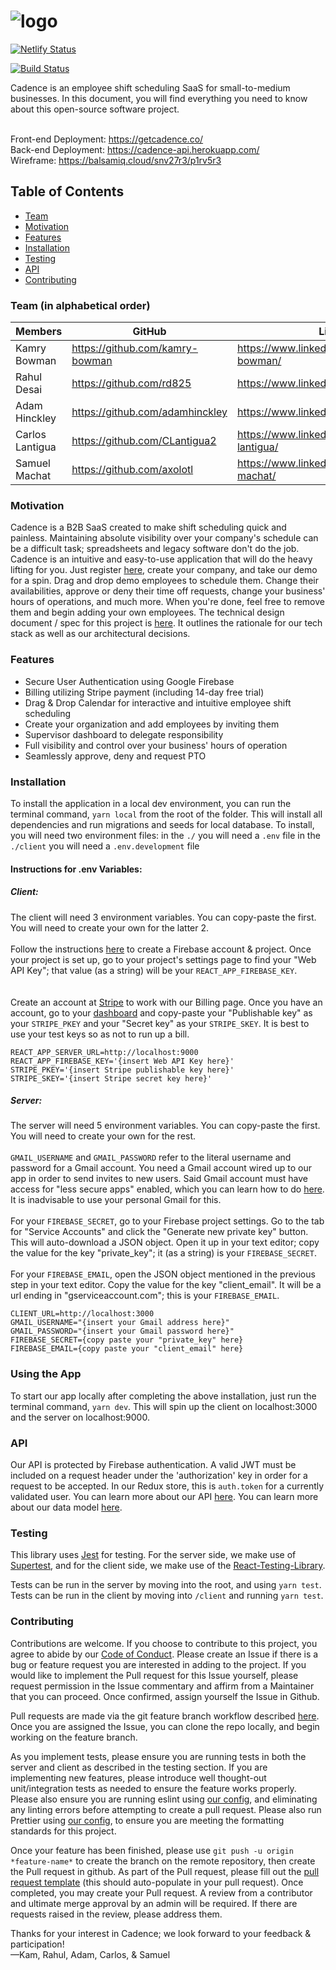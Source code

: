 # ![logo](https://raw.githubusercontent.com/Lambda-School-Labs/labs9-employee-scheduler/master/client/src/img/cadence.png)

[![Netlify Status](https://api.netlify.com/api/v1/badges/1f33c851-d544-41c1-adc3-d82975d87cff/deploy-status)](https://app.netlify.com/sites/cadence/deploys)

[![Build Status](https://travis-ci.com/Lambda-School-Labs/labs9-employee-scheduler.svg?branch=master)](https://travis-ci.com/Lambda-School-Labs/labs9-employee-scheduler)

Cadence is an employee shift scheduling SaaS for small-to-medium businesses. In this document, you will find everything you need to know about this open-source software project. <br><br>

Front-end Deployment: https://getcadence.co/<br>
Back-end Deployment: https://cadence-api.herokuapp.com/<br>
Wireframe: https://balsamiq.cloud/snv27r3/p1rv5r3

## Table of Contents
- [Team](#team)
- [Motivation](#Motivation)
- [Features](#Features)
- [Installation](#Installation)
- [Testing](#Testing)
- [API](#API)
- [Contributing](#Contributing)

### Team (in alphabetical order)
| Members         |      GitHub   |  LinkedIn |
|-----------------|-------------  |------|
| Kamry Bowman    |  https://github.com/kamry-bowman | https://www.linkedin.com/in/kamry-bowman/ |
| Rahul Desai     |    https://github.com/rd825   |   https://www.linkedin.com/in/rdesai01/ |
| Adam Hinckley   | https://github.com/adamhinckley |    https://www.linkedin.com/in/adamhinckley/ |
| Carlos Lantigua | https://github.com/CLantigua2 |   https://www.linkedin.com/in/carlos-lantigua/ |
| Samuel Machat   | https://github.com/axolotl |    https://www.linkedin.com/in/samuel-machat/ |


### Motivation

Cadence is a B2B SaaS created to make shift scheduling quick and painless. Maintaining absolute visibility over your company's schedule can be a difficult task; spreadsheets and legacy software don't do the job. Cadence is an intuitive and easy-to-use application that will do the heavy lifting for you. Just register [here](https://getcadence.co/), create your company, and take our demo for a spin. Drag and drop demo employees to schedule them. Change their availabilities, approve or deny their time off requests, change your business' hours of operations, and much more. When you're done, feel free to remove them and begin adding your own employees. The technical design document / spec for this project is [here](https://github.com/Lambda-School-Labs/labs9-employee-scheduler/blob/master/docs/TDD.md). It outlines the rationale for our tech stack as well as our architectural decisions.

### Features

- Secure User Authentication using Google Firebase
- Billing utilizing Stripe payment (including 14-day free trial)
- Drag & Drop Calendar for interactive and intuitive employee shift scheduling
- Create your organization and add employees by inviting them
- Supervisor dashboard to delegate responsibility
- Full visibility and control over your business' hours of operation
- Seamlessly approve, deny and request PTO


### Installation
To install the application in a local dev environment, you can run the terminal command, `yarn local` from the root of the folder. This will install all dependencies and run migrations and seeds for local database.
To install, you will need two environment files:
in the `./` you will need a `.env` file
in the `./client` you will need a `.env.development` file

#### Instructions for .env Variables:

##### Client:
The client will need 3 environment variables. You can copy-paste the first. You will need to create your own for the latter 2. 
<br/><br/>
Follow the instructions [here](https://firebase.google.com/docs/web/setup) to create a Firebase account & project. Once your project is set up, go to your project's settings page to find your "Web API Key"; that value (as a string) will be your `REACT_APP_FIREBASE_KEY`.  
<br/><br/>
Create an account at [Stripe](https://stripe.com) to work with our Billing page. Once you have an account, go to your [dashboard](https://dashboard.stripe.com/account/apikeys) and copy-paste your "Publishable key" as your `STRIPE_PKEY` and your "Secret key" as your `STRIPE_SKEY`. It is best to use your test keys so as not to run up a bill.
```
REACT_APP_SERVER_URL=http://localhost:9000
REACT_APP_FIREBASE_KEY='{insert Web API Key here}'
STRIPE_PKEY='{insert Stripe publishable key here}'
STRIPE_SKEY='{insert Stripe secret key here}'
```

##### Server:
The server will need 5 environment variables. You can copy-paste the first. You will need to create your own for the rest. <br/><br/>
`GMAIL_USERNAME` and `GMAIL_PASSWORD` refer to the literal username and password for a Gmail account. You need a Gmail account wired up to our app in order to send invites to new users. Said Gmail account must have access for "less secure apps" enabled, which you can learn how to do [here](https://support.google.com/accounts/answer/6010255?hl=en). It is inadvisable to use your personal Gmail for this.
<br/><br/>
For your `FIREBASE_SECRET`, go to your Firebase project settings. Go to the tab for "Service Accounts" and click the "Generate new private key" button. This will auto-download a JSON object. Open it up in your text editor; copy the value for the key "private_key"; it (as a string) is your `FIREBASE_SECRET`. 
<br/><br/>
For your `FIREBASE_EMAIL`, open the JSON object mentioned in the previous step in your text editor. Copy the value for the key "client_email". It will be a url ending in "gserviceaccount.com"; this is your `FIREBASE_EMAIL`.
```
CLIENT_URL=http://localhost:3000
GMAIL_USERNAME="{insert your Gmail address here}"
GMAIL_PASSWORD="{insert your Gmail password here}"
FIREBASE_SECRET={copy paste your "private_key" here}
FIREBASE_EMAIL={copy paste your "client_email" here}
```

### Using the App
To start our app locally after completing the above installation, just run the terminal command, `yarn dev`. This will spin up the client on localhost:3000 and the server on localhost:9000.

### API
Our API is protected by Firebase authentication. A valid JWT must be included on a request header under the 'authorization' key in order for a request to be accepted. In our Redux store, this is `auth.token` for a currently validated user. You can learn more about our API [here](https://github.com/Lambda-School-Labs/labs9-employee-scheduler/blob/master/docs/API.md). You can learn more about our data model [here](https://github.com/Lambda-School-Labs/labs9-employee-scheduler/blob/master/docs/data_model.md).

### Testing
This library uses [Jest](https://jestjs.io/) for testing. For the server side, we make use of [Supertest](https://github.com/visionmedia/supertest), and for the client side, we make use of the [React-Testing-Library](https://testing-library.com/react).

Tests can be run in the server by moving into the root, and using `yarn test`. Tests can be run in the client by moving into `/client` and running `yarn test`.

### Contributing
Contributions are welcome. If you choose to contribute to this project, you agree to abide by our [Code of Conduct](https://github.com/Lambda-School-Labs/labs9-employee-scheduler/blob/master/docs/CODE_OF_CONDUCT.md). Please create an Issue if there is a bug or feature request you are interested in adding to the project. If you would like to implement the Pull request for this Issue yourself, please request permission in the Issue commentary and affirm from a Maintainer that you can proceed. Once confirmed, assign yourself the Issue in Github.

Pull requests are made via the git feature branch workflow described [here](https://www.atlassian.com/git/tutorials/comparing-workflows/feature-branch-workflow). Once you are assigned the Issue, you can clone the repo locally, and begin working on the feature branch.

As you implement tests, please ensure you are running tests in both the server and client as described in the testing section. If you are implementing new features, please introduce well thought-out unit/integration tests as needed to ensure the feature works properly. Please also ensure you are running eslint using [our config](https://github.com/Lambda-School-Labs/labs9-employee-scheduler/blob/master/.eslintrc.js), and eliminating any linting errors before attempting to create a pull request. Please also run Prettier using [our config](https://github.com/Lambda-School-Labs/labs9-employee-scheduler/blob/master/.prettierrc), to ensure you are meeting the formatting standards for this project.

Once your feature has been finished, please use `git push -u origin *feature-name*` to create the branch on the remote repository, then create the Pull request in github. As part of the Pull request, please fill out the [pull request template](pull_request_template.md) (this should auto-populate in your pull request). Once completed, you may create your Pull request. A review from a contributor and ultimate merge approval by an admin will be required. If there are requests raised in the review, please address them.

Thanks for your interest in Cadence; we look forward to your feedback & participation! <br/>
—Kam, Rahul, Adam, Carlos, & Samuel
